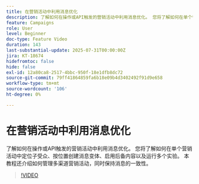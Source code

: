 ```yaml
---
title: 在营销活动中利用消息优化
description: 了解如何在操作或API触发的营销活动中利用消息优化。 您将了解如何在单个营销活动中定位子受众、按位置创建消息变体、启用后备内容以及运行多个实验。 本教程还介绍如何管理多渠道营销活动，同时保持消息的一致性。
feature: Campaigns
role: User
level: Beginner
doc-type: Feature Video
duration: 143
last-substantial-update: 2025-07-31T00:00:00Z
jira: KT-18674
hidefromtoc: false
hide: false
exl-id: 12a80ca8-2517-4bbc-950f-18e1dfb8dc72
source-git-commit: 79ff41864859fa6b18e09b4d3402492f91d9e658
workflow-type: tm+mt
source-wordcount: '106'
ht-degree: 0%

---
```


# 在营销活动中利用消息优化

了解如何在操作或API触发的营销活动中利用消息优化。 您将了解如何在单个营销活动中定位子受众、按位置创建消息变体、启用后备内容以及运行多个实验。 本教程还介绍如何管理多渠道营销活动，同时保持消息的一致性。

>[!VIDEO](https://video.tv.adobe.com/v/3470368/?learn=on&enablevpops)
